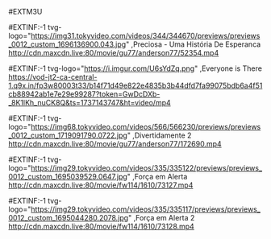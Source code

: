 #EXTM3U

#EXTINF:-1 tvg-logo="https://img31.tokyvideo.com/videos/344/344670/previews/previews_0012_custom_1696136900.043.jpg" ,Preciosa - Uma História De Esperanca
http://cdn.maxcdn.live:80/movie/gu77/anderson77/52354.mp4

#EXTINF:-1 tvg-logo="https://i.imgur.com/U6sYdZq.png" ,Everyone is There
https://vod-jt2-ca-central-1.q9x.in/fp3w80003t33/b14f71d49e822e4835b3b44dfd7fa99075bdb6a4f51cb88942ab1e7e29e99287?token=GwDcDXb-_8K1lKh_nuCK8Q&ts=1737143747&ht=video/mp4

#EXTINF:-1 tvg-logo="https://img68.tokyvideo.com/videos/566/566230/previews/previews_0012_custom_1719091790.0722.jpg" ,Divertidamente 2
http://cdn.maxcdn.live:80/movie/gu77/anderson77/172690.mp4

#EXTINF:-1 tvg-logo="https://img29.tokyvideo.com/videos/335/335122/previews/previews_0012_custom_1695039529.0647.jpg" ,Força em Alerta
http://cdn.maxcdn.live:80/movie/fw114/1610/73127.mp4

#EXTINF:-1 tvg-logo="https://img29.tokyvideo.com/videos/335/335117/previews/previews_0012_custom_1695044280.2078.jpg" ,Força em Alerta 2
http://cdn.maxcdn.live:80/movie/fw114/1610/73128.mp4
